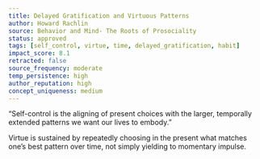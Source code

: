 ```yaml
---
title: Delayed Gratification and Virtuous Patterns  
author: Howard Rachlin  
source: Behavior and Mind- The Roots of Prosociality  
status: approved  
tags: [self_control, virtue, time, delayed_gratification, habit]  
impact_score: 8.1  
retracted: false  
source_frequency: moderate  
temp_persistence: high  
author_reputation: high  
concept_uniqueness: medium  
---
```


“Self-control is the aligning of present choices with the larger, temporally extended patterns we want our lives to embody.”

Virtue is sustained by repeatedly choosing in the present what matches one’s best pattern over time, not simply yielding to momentary impulse.